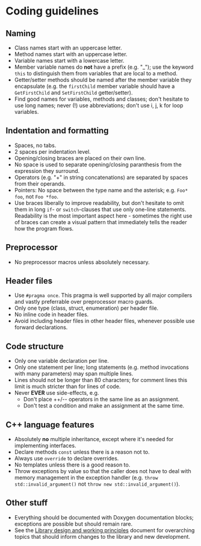 # Coding guidelines

## Naming

- Class names start with an uppercase letter.
- Method names start with an uppercase letter.
- Variable names start with a lowercase letter.
- Member variable names do **not** have a prefix (e.g. "_"); use the keyword `this` to distinguish them from variables that are local to a method.
- Getter/setter methods should be named after the member variable they encapsulate (e.g. the `firstChild` member variable should have a `GetFirstChild` and `SetFirstChild` getter/setter).
- Find good names for variables, methods and classes; don't hesitate to use long names; never (!) use abbreviations; don't use i, j, k for loop variables.

## Indentation and formatting

- Spaces, no tabs.
- 2 spaces per indentation level.
- Opening/closing braces are placed on their own line.
- No space is used to separate opening/closing paranthesis from the expression they surround.
- Operators (e.g. "+" in string concatenations) are separated by spaces from their operands.
- Pointers: No space between the type name and the asterisk; e.g. `Foo* foo`, not `Foo *foo`.
- Use braces liberally to improve readability, but don't hesitate to omit them in long `if`- or `switch`-clauses that use only one-line statements. Readability is the most important aspect here - sometimes the right use of braces can create a visual pattern that immediately tells the reader how the program flows.

## Preprocessor

- No preprocessor macros unless absolutely necessary.

## Header files

- Use `#pragma once`. This pragma is well supported by all major compilers and vastly preferrable over preprocessor macro guards.
- Only one type (class, struct, enumeration) per header file.
- No inline code in header files.
- Avoid including header files in other header files, whenever possible use forward declarations.

## Code structure

- Only one variable declaration per line.
- Only one statement per line; long statements (e.g. method invocations with many parameters) may span multiple lines.
- Lines should not be longer than 80 characters; for comment lines this limit is much stricter than for lines of code.
- Never **EVER** use side-effects, e.g.
  - Don't place ++/-- operators in the same line as an assignment.
  - Don't test a condition and make an assignment at the same time.

## C++ language features

- Absolutely **no** multiple inheritance, except where it's needed for implementing interfaces.
- Declare methods `const` unless there is a reason not to.
- Always use `override` to declare overrides.
- No templates unless there is a good reason to.
- Throw exceptions by value so that the caller does not have to deal with memory management in the exception handler (e.g. `throw std::invalid_argument()` not `throw new std::invalid_argument()`).

## Other stuff

- Everything should be documented with Doxygen documentation blocks; exceptions are possible but should remain rare.
- See the [Library design and working principles](Principles.md) document for overarching topics that should inform changes to the library and new development.
